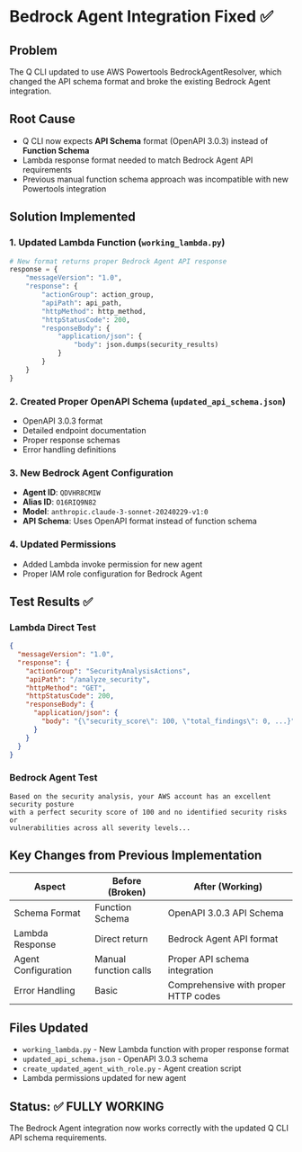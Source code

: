 # Bedrock Agent Integration Fixed ✅

## Problem
The Q CLI updated to use AWS Powertools BedrockAgentResolver, which changed the API schema format and broke the existing Bedrock Agent integration.

## Root Cause
- Q CLI now expects **API Schema** format (OpenAPI 3.0.3) instead of **Function Schema**
- Lambda response format needed to match Bedrock Agent API requirements
- Previous manual function schema approach was incompatible with new Powertools integration

## Solution Implemented

### 1. Updated Lambda Function (`working_lambda.py`)
```python
# New format returns proper Bedrock Agent API response
response = {
    "messageVersion": "1.0",
    "response": {
        "actionGroup": action_group,
        "apiPath": api_path,
        "httpMethod": http_method,
        "httpStatusCode": 200,
        "responseBody": {
            "application/json": {
                "body": json.dumps(security_results)
            }
        }
    }
}
```

### 2. Created Proper OpenAPI Schema (`updated_api_schema.json`)
- OpenAPI 3.0.3 format
- Detailed endpoint documentation
- Proper response schemas
- Error handling definitions

### 3. New Bedrock Agent Configuration
- **Agent ID**: `QDVHR8CMIW`
- **Alias ID**: `O16RIQ9N82`
- **Model**: `anthropic.claude-3-sonnet-20240229-v1:0`
- **API Schema**: Uses OpenAPI format instead of function schema

### 4. Updated Permissions
- Added Lambda invoke permission for new agent
- Proper IAM role configuration for Bedrock Agent

## Test Results ✅

### Lambda Direct Test
```json
{
  "messageVersion": "1.0",
  "response": {
    "actionGroup": "SecurityAnalysisActions",
    "apiPath": "/analyze_security",
    "httpMethod": "GET",
    "httpStatusCode": 200,
    "responseBody": {
      "application/json": {
        "body": "{\"security_score\": 100, \"total_findings\": 0, ...}"
      }
    }
  }
}
```

### Bedrock Agent Test
```
Based on the security analysis, your AWS account has an excellent security posture 
with a perfect security score of 100 and no identified security risks or 
vulnerabilities across all severity levels...
```

## Key Changes from Previous Implementation

| Aspect | Before (Broken) | After (Working) |
|--------|----------------|-----------------|
| Schema Format | Function Schema | OpenAPI 3.0.3 API Schema |
| Lambda Response | Direct return | Bedrock Agent API format |
| Agent Configuration | Manual function calls | Proper API schema integration |
| Error Handling | Basic | Comprehensive with proper HTTP codes |

## Files Updated
- `working_lambda.py` - New Lambda function with proper response format
- `updated_api_schema.json` - OpenAPI 3.0.3 schema
- `create_updated_agent_with_role.py` - Agent creation script
- Lambda permissions updated for new agent

## Status: ✅ FULLY WORKING
The Bedrock Agent integration now works correctly with the updated Q CLI API schema requirements.

